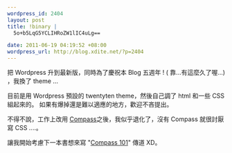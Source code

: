 ```yaml
--- 
wordpress_id: 2404
layout: post
title: !binary |
  5o+b5LqG5YCLIHRoZW1lIC4uLg==

date: 2011-06-19 04:19:52 +08:00
wordpress_url: http://blog.xdite.net/?p=2404
---
```

把 Wordpress 升到最新版，同時為了慶祝本 Blog 五週年 ! ( 靠...有這麼久了喔...) ，我換了 theme ...

目前是用 Wordpress 預設的 twentyten theme，然後自己調了 html 和一些 CSS 組起來的。
如果有爆掉還是難以適應的地方，歡迎不吝提出。

不得不說，工作上改用 <a href="http://compass-style.org/">Compass</a>之後，我似乎退化了，沒有 Compass 就很討厭寫 CSS ....。

讓我開始考慮下一本書想來寫 "<a href="http://rails-101.logdown.com/">Compass 101</a>" 傳道 XD。
